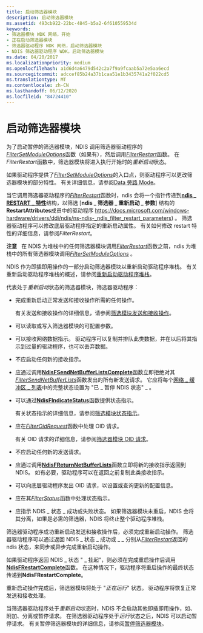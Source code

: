 ```yaml
---
title: 启动筛选器模块
description: 启动筛选器模块
ms.assetid: 493cb922-22bc-4845-b5a2-6f610559534d
keywords:
- 筛选器模块 WDK 网络，开始
- 正在启动筛选器模块
- 筛选器驱动程序 WDK 网络，启动筛选器模块
- NDIS 筛选器驱动程序 WDK，启动筛选器模块
ms.date: 04/20/2017
ms.localizationpriority: medium
ms.openlocfilehash: a1d6d4a6479d542c2a7f9a9fcaab5a72e5aa6ecd
ms.sourcegitcommit: adccef85b24a37b1caa51e1b3435741a2f022cd5
ms.translationtype: MT
ms.contentlocale: zh-CN
ms.lasthandoff: 06/12/2020
ms.locfileid: "84724410"
---
```

# <a name="starting-a-filter-module"></a>启动筛选器模块

为了启动暂停的筛选器模块，NDIS 调用筛选器驱动程序的[*FilterSetModuleOptions*](https://docs.microsoft.com/windows-hardware/drivers/ddi/ndis/nc-ndis-filter_set_module_options)函数（如果有），然后调用[*FilterRestart*](https://docs.microsoft.com/windows-hardware/drivers/ddi/ndis/nc-ndis-filter_restart)函数。 在*FilterRestart*函数中，筛选器模块将进入执行开始时的*重新启动*状态。

如果驱动程序提供了[*FilterSetModuleOptions*](https://docs.microsoft.com/windows-hardware/drivers/ddi/ndis/nc-ndis-filter_set_module_options)的入口点，则驱动程序可以更改筛选器模块的部分特性。 有关详细信息，请参阅[Data 旁路 Mode](data-bypass-mode.md)。

当它调用筛选器驱动程序的[*FilterRestart*](https://docs.microsoft.com/windows-hardware/drivers/ddi/ndis/nc-ndis-filter_restart)函数时，ndis 会将一个指针传递到[**ndis \_ RESTART \_ 特性**](https://docs.microsoft.com/windows-hardware/drivers/ddi/ndis/ns-ndis-_ndis_restart_attributes)结构，以筛选 [**ndis \_ 筛选器 \_ 重新启动 \_ 参数**] 结构的**RestartAttributes**成员中的驱动程序 https://docs.microsoft.com/windows-hardware/drivers/ddi/ndis/ns-ndis-_ndis_filter_restart_parameters) 。 筛选器驱动程序可以修改底层驱动程序指定的重新启动属性。 有关如何修改 restart 特性的详细信息，请参阅*FilterRestart*。

**注意**   在 NDIS 为堆栈中的任何筛选器模块调用[*FilterRestart*](https://docs.microsoft.com/windows-hardware/drivers/ddi/ndis/nc-ndis-filter_restart)函数之前，ndis 为堆栈中的所有筛选器模块调用[*FilterSetModuleOptions*](https://docs.microsoft.com/windows-hardware/drivers/ddi/ndis/nc-ndis-filter_set_module_options) 。

NDIS 作为即插即用操作的一部分启动筛选器模块以重新启动驱动程序堆栈。 有关重新启动驱动程序堆栈的概述，请参阅[重新启动驱动程序堆栈](restarting-a-driver-stack.md)。

代表处于*重新启动*状态的筛选器模块，筛选器驱动程序：

- 完成重新启动正常发送和接收操作所需的任何操作。

    有关发送和接收操作的详细信息，请参阅[筛选模块发送和接收操作](filter-module-send-and-receive-operations.md)。

- 可以读取或写入筛选器模块的可配置参数。

- 可以接收网络数据指示。 驱动程序可以复制并排队此类数据，并在以后将其指示到过量的驱动程序，也可以丢弃数据。

- 不应启动任何新的接收指示。

- 应通过调用[**NdisFSendNetBufferListsComplete**](https://docs.microsoft.com/windows-hardware/drivers/ddi/ndis/nf-ndis-ndisfsendnetbufferlistscomplete)函数立即拒绝对其[*FilterSendNetBufferLists*](https://docs.microsoft.com/windows-hardware/drivers/ddi/ndis/nc-ndis-filter_send_net_buffer_lists)函数发出的所有新发送请求。 它应将每个[网络 \_ 缓冲区 \_ 列表](https://docs.microsoft.com/windows-hardware/drivers/ddi/ndis/ns-ndis-_net_buffer_list)中的完整状态设置为 "已 \_ 暂停 NDIS 状态" \_ 。

- 可以通过[**NdisFIndicateStatus**](https://docs.microsoft.com/windows-hardware/drivers/ddi/ndis/nf-ndis-ndisfindicatestatus)函数提供状态指示。

    有关状态指示的详细信息，请参阅[筛选模块状态指示](filter-module-status-indications.md)。

- 应在[*FilterOidRequest*](https://docs.microsoft.com/windows-hardware/drivers/ddi/ndis/nc-ndis-filter_oid_request)函数中处理 OID 请求。

    有关 OID 请求的详细信息，请参阅[筛选器模块 OID 请求](filter-module-oid-requests.md)。

- 不应启动任何新的发送请求。

- 应通过调用[**NdisFReturnNetBufferLists**](https://docs.microsoft.com/windows-hardware/drivers/ddi/ndis/nf-ndis-ndisfreturnnetbufferlists)函数立即将新的接收指示返回到 NDIS。 如有必要，驱动程序可以在返回之前复制此类接收指示。

- 可以向底层驱动程序发出 OID 请求，以设置或查询更新的配置信息。

- 应在其[*FilterStatus*](https://docs.microsoft.com/windows-hardware/drivers/ddi/ndis/nc-ndis-filter_status)函数中处理状态指示。

- 应指示 NDIS \_ 状态 \_ 成功或失败状态。 如果筛选器模块未重启，NDIS 会将其分离，如果是必需的筛选器，NDIS 将终止整个驱动程序堆栈。

筛选器驱动程序成功重新启动发送和接收操作后，必须完成重新启动操作。 筛选器驱动程序可以通过返回 NDIS \_ 状态 \_ 成功或 \_ \_ 分别从[*FilterRestart*](https://docs.microsoft.com/windows-hardware/drivers/ddi/ndis/nc-ndis-filter_restart)返回的 ndis 状态，来同步或异步完成重新启动操作。

如果驱动程序返回 NDIS \_ 状态 " \_ 挂起"，则必须在完成重启操作后调用[**NdisFRestartComplete**](https://docs.microsoft.com/windows-hardware/drivers/ddi/ndis/nf-ndis-ndisfrestartcomplete)函数。 在这种情况下，驱动程序将重启操作的最终状态传递到**NdisFRestartComplete**。

重新启动操作完成后，筛选器模块将处于 "*正在运行*" 状态。 驱动程序将恢复正常发送和接收处理。

当筛选器驱动程序处于*重新启动*状态时，NDIS 不会启动其他即插即用操作，如、附加、分离或暂停请求。 在筛选器驱动程序处于*运行*状态之后，NDIS 可以启动暂停请求。 有关暂停筛选器模块的详细信息，请参阅[暂停筛选器模块](pausing-a-filter-module.md)。

